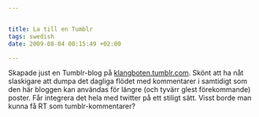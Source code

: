 ```yaml
--- 


title: La till en Tumblr 
tags: swedish 
date: 2009-08-04 00:15:49 +02:00 

---
```


Skapade just en Tumblr-blog på [klangboten.tumblr.com](http://klangboten.tumblr.com/). Skönt att ha nåt slaskigare att dumpa det dagliga flödet med kommentarer i samtidigt som den här bloggen kan användas för längre (och tyvärr glest förekommande) poster. Får integrera det hela med twitter på ett stiligt sätt. Visst borde man kunna få RT som tumblr-kommentarer? 